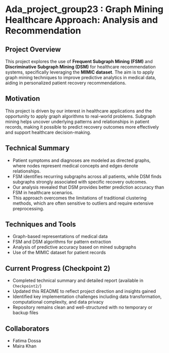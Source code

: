 # Ada_project_group23 : Graph Mining Healthcare Approach: Analysis and Recommendation

## Project Overview  
This project explores the use of **Frequent Subgraph Mining (FSM)** and **Discriminative Subgraph Mining (DSM)** for healthcare recommendation systems, specifically leveraging the **MIMIC dataset**. The aim is to apply graph mining techniques to improve predictive analytics in medical data, aiding in personalized patient recovery recommendations.

## Motivation  
This project is driven by our interest in healthcare applications and the opportunity to apply graph algorithms to real-world problems. Subgraph mining helps uncover underlying patterns and relationships in patient records, making it possible to predict recovery outcomes more effectively and support healthcare decision-making.

## Technical Summary  
- Patient symptoms and diagnoses are modeled as directed graphs, where nodes represent medical concepts and edges denote relationships.  
- FSM identifies recurring subgraphs across all patients, while DSM finds subgraphs strongly associated with specific recovery outcomes.  
- Our analysis revealed that DSM provides better prediction accuracy than FSM in healthcare scenarios.  
- This approach overcomes the limitations of traditional clustering methods, which are often sensitive to outliers and require extensive preprocessing.

## Techniques and Tools  
- Graph-based representations of medical data  
- FSM and DSM algorithms for pattern extraction  
- Analysis of predictive accuracy based on mined subgraphs  
- Use of the MIMIC dataset for patient records

## Current Progress (Checkpoint 2)
- Completed technical summary and detailed report (available in `Checkpoint2/`)  
- Updated this README to reflect project direction and insights gained  
- Identified key implementation challenges including data transformation, computational complexity, and data privacy  
- Repository remains clean and well-structured with no temporary or backup files

## Collaborators  
- Fatima Dossa  
- Maira Khan  
